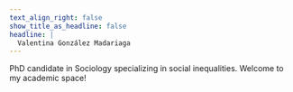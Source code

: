 ```yaml
---
text_align_right: false
show_title_as_headline: false
headline: |
  Valentina González Madariaga 
---
```

PhD candidate in Sociology specializing in social inequalities. Welcome to my academic space!

